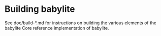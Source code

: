 Building babylite
================

See doc/build-*.md for instructions on building the various
elements of the babylite Core reference implementation of babylite.
